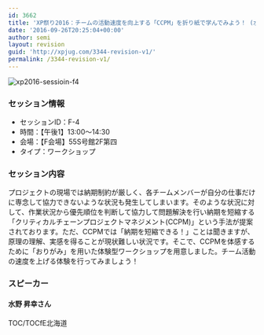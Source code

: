```yaml
---
id: 3662
title: 'XP祭り2016：チームの活動速度を向上する「CCPM」を折り紙で学んでみよう！ (水野 昇幸さん)'
date: '2016-09-26T20:25:04+00:00'
author: semi
layout: revision
guid: 'http://xpjug.com/3344-revision-v1/'
permalink: /3344-revision-v1/
---
```


![xp2016-sessioin-f4](http://xpjug.com/wp-content/uploads/2016/09/xp2016-session-f4.png)

### セッション情報

- セッションID：F-4
- 時間：【午後1】13:00～14:30
- 会場：【F会場】55S号館2F第四
- タイプ：ワークショップ

### セッション内容

プロジェクトの現場では納期制約が厳しく、各チームメンバーが自分の仕事だけに専念して協力できないような状況も発生してしまいます。そのような状況に対して、作業状況から優先順位を判断して協力して問題解決を行い納期を短縮する「クリティカルチェーンプロジェクトマネジメント(CCPM)」という手法が提案されております。ただ、CCPMでは「納期を短縮できる！」ことは聞きますが、原理の理解、実感を得ることが現状難しい状況です。そこで、CCPMを体感するために「おりがみ」を用いた体験型ワークショップを用意しました。チーム活動の速度を上げる体験を行ってみましょう！

### スピーカー

#### 水野 昇幸さん

TOC/TOCfE北海道